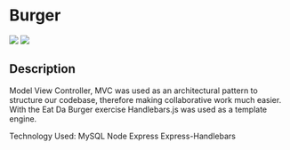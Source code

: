 # Burger

<img src="/assets/images/readme-1.JPG">
<img src="/assets/images/readme-2.JPG">

## Description
Model View Controller, MVC was used as an architectural pattern to structure our codebase, therefore making collaborative work much easier. With the Eat Da Burger exercise Handlebars.js was used as a template engine.

Technology Used:
MySQL
Node
Express
Express-Handlebars

